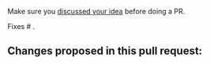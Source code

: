 Make sure you [discussed your idea](https://github.com/studio1902/statamic-peak-seo/discussions) before doing a PR.

Fixes # .

Changes proposed in this pull request:
-
